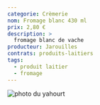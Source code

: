 ```yaml
---
categorie: Crèmerie
nom: Fromage blanc 430 ml
prix: 2,80 €
description: >
  fromage blanc de vache
producteur: Jarouilles
contrats: produits-laitiers
tags: 
  - produit laitier
  - fromage
---
```


![photo du yahourt](fromage-blanc.jpg)
